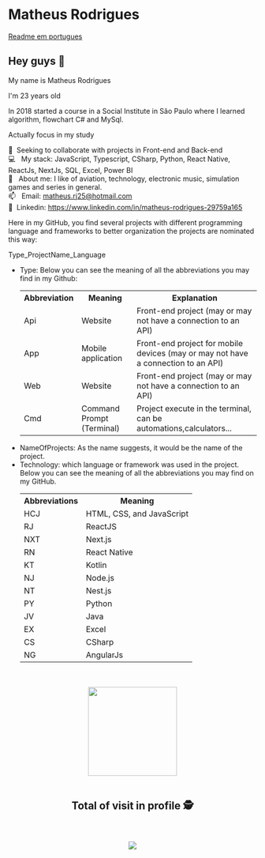 <h1>Matheus Rodrigues</h1>

<a href="https://github.com/MatheusRodri/MatheusRodri/blob/master/README.md">Readme em portugues</a>

<h2>Hey guys 👋</h2>
<p style="margin-bottom:5px">My name is Matheus Rodrigues</p>
<p style="margin-bottom:5px">I'm 23 years old</p>
<p style="margin-bottom:5px">In 2018 started a course in a Social Institute in São Paulo where I learned algorithm, flowchart C# and MySql.</p>

<p>Actually focus in my study</p>

:purple_heart: &nbsp;Seeking to collaborate with projects in Front-end and Back-end </br>
:computer: &nbsp; My stack: JavaScript, Typescript, CSharp, Python, React Native, ReactJs, NextJs, SQL, Excel, Power BI </br>
💬  &nbsp; About me: I like of aviation, technology, electronic music, simulation games and series in general.</br>
📫 &nbsp; Email: matheus.rj25@hotmail.com</br>
💙 &nbsp;Linkedin: https://www.linkedin.com/in/matheus-rodrigues-29759a165 </br>
  <p>Here in my GitHub, you find several projects with different programming language and frameworks to better organization the projects are nominated this way: </p>

 Type_ProjectName_Language
 
 <ul>
  <li>Type: Below you can see the meaning of all the abbreviations you may find in my Github:
  </br>
  <table>
    <tr>
      <th>Abbreviation</th>
      <th>Meaning</th>
      <th>Explanation</th>
    </tr>
    <tr>
      <td>Api</td>
      <td>Website</td>
      <td>Front-end project (may or may not have a connection to an API)</td>
    </tr>
    <tr>
      <td>App</td>
      <td>Mobile application</td>
      <td>Front-end project for mobile devices (may or may not have a connection to an API)</td>
    </tr>
    <tr>
      <td>Web</td>
      <td>Website</td>
      <td>Front-end project (may or may not have a connection to an API)</td>
    </tr>
    <tr>
      <td>Cmd</td>
      <td>Command Prompt (Terminal)</td>
      <td>Project execute in the terminal, can be automations,calculators... </td>
    </tr>
    </table>
  </li>
  <li>NameOfProjects: As the name suggests, it would be the name of the project.</li>
<li>
  Technology: which language or framework was used in the project. Below you can see the meaning of all the abbreviations you may find on my GitHub.
  </br>
  <table>
      <tr>
        <th>Abbreviations</th>
        <th>Meaning</th>
      </tr>
      <tr>
        <td>HCJ</td>
        <td>HTML, CSS, and JavaScript</td>
      </tr>
      <tr>
        <td>RJ</td>
        <td>ReactJS</td>
      </tr>
      <tr>
        <td>NXT</td>
        <td>Next.js</td>
      </tr>
      <tr>
        <td>RN</td>
        <td>React Native</td>
      </tr>
      <tr>
        <td>KT</td>
        <td>Kotlin</td>
      </tr>
      <tr>
        <td>NJ</td>
        <td>Node.js</td>
      </tr>
      <tr>
        <td>NT</td>
        <td>Nest.js</td>
      </tr>
      <tr>
        <td>PY</td>
        <td>Python</td>
      </tr>
      <tr>
        <td>JV</td>
        <td>Java</td>
      </tr>
      <tr>
        <td>EX</td>
        <td>Excel</td>
      </tr>
      <tr>
        <td>CS</td>
        <td>CSharp</td>
      </tr>
      <tr>
        <td>NG</td>
        <td>AngularJs</td>
      </tr>
  </table>
  </li>
 </ul>
 <br>
 <br>
 <div align="center">
  <img height="180em" src="https://github-readme-stats.vercel.app/api/top-langs/?username=matheusrodri&layout=compact&langs_count=7&theme=dark"/>
 <br>
 <br>
 
  ## Total of visit in profile :detective: 
 <br>
 <br>
    <img alingn="center" src="https://profile-counter.glitch.me/matheusrodri/count.svg" />
</div>